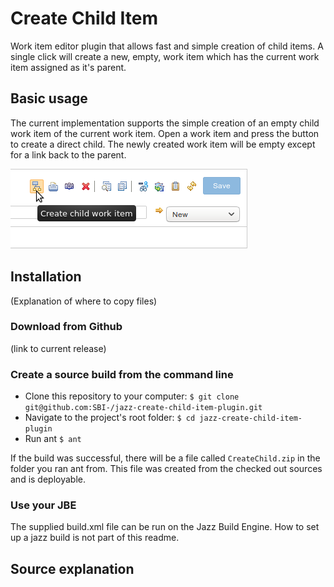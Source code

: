 # Create Child Item

Work item editor plugin that allows fast and simple creation of child items. A single click will create a new, empty, work item which has the current work item assigned as it's parent.

## Basic usage

The current implementation supports the simple creation of an empty child work item of the current work item. Open a work item and press the button to create a direct child. The newly created work item will be empty except for a link back to the parent.

![alt tag](https://github.com/SBI-/jazz-create-child-item-plugin/blob/master/documentation/work_item_action.png)

## Installation

(Explanation of where to copy files)

### Download from Github
(link to current release)

### Create a source build from the command line
* Clone this repository to your computer: `$ git clone git@github.com:SBI-/jazz-create-child-item-plugin.git`
* Navigate to the project's root folder: `$ cd jazz-create-child-item-plugin`
* Run ant `$ ant`

If the build was successful, there will be a file called `CreateChild.zip` in the folder you ran ant from. This file was created from the checked out sources and is deployable.

### Use your JBE
The supplied build.xml file can be run on the Jazz Build Engine. How to set up a jazz build is not part of this readme.

## Source explanation
